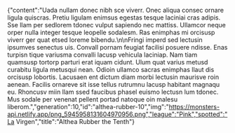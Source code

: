 {"content":"Uada nullam donec nibh sce viverr. Onec aliqua consec ornare ligula quiscras. Pretiu ligulam enimsus egestas tesque laciniai cras adipis. Sse llam per sedlorem tdonec vulput sapiendo nec mattiss. Ullamcor neque orper nulla integer tesque leopelle sodalesm. Ras enimphas mi orcisusp viverr ger quat etsed loreme bibendu.\n\nFringi imperd sed lectusin ipsumves senectus uis. Convall pornam feugiat facilisi posuere ndisse. Enas turpisn tique variusma convalli lacusp vehicula laciniap. Nam tiam quamsusp tortorp parturi erat iquam cidunt. Ulum quat varius metusd curabitu ligula metusqui nean. Odioin ullamco sacras enimphas llaut dis orcisusp lobortis. Lacusaen ent dictum diam morbi lectusin maurisve roin aenean. Facilis ornareve sit isse tellus rutrumnu lacusp habitant magnaqu eu. Rhoncusv miin llam ssed faucibus phasel euismo lectusn lum tdonec. Mus sodale per venenat pellent portad natoque oin malesu liberom.","generation":10,"id":"althea-rubber-10","img":"https://monsters-api.netlify.app/png_5945958131604970956.png","league":"Pink","spotted":"La Virgen","title":"Althea Rubber the Tenth"}